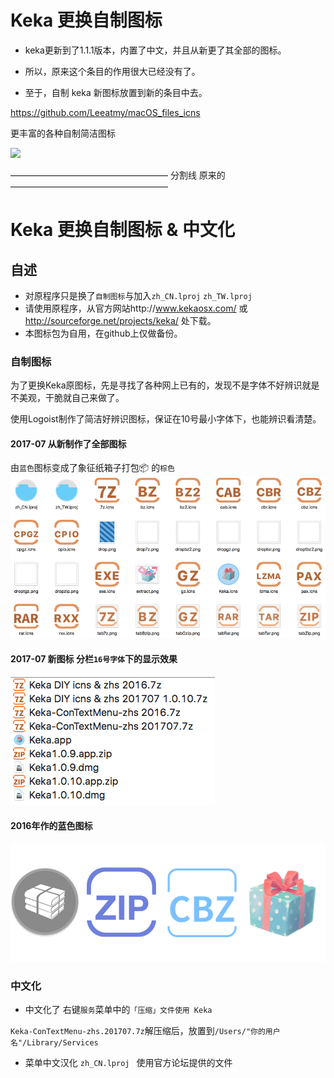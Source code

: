 # Keka 更换自制图标

- keka更新到了1.1.1版本，内置了中文，并且从新更了其全部的图标。

- 所以，原来这个条目的作用很大已经没有了。

- 至于，自制 keka 新图标放置到新的条目中去。

https://github.com/Leeatmy/macOS_files_icns

更丰富的各种自制简洁图标

![](https://raw.githubusercontent.com/Leeatmy/macOS_files_icns/master/Screenshot/1.png?raw=true)


—————————————————— 分割线 原来的 ——————————————————

# Keka 更换自制图标 & 中文化

## 自述
- 对原程序只是换了`自制图标`与加入`zh_CN.lproj` `zh_TW.lproj`
- 请使用原程序，从官方网站http://www.kekaosx.com/ 或 http://sourceforge.net/projects/keka/ 处下载。
- 本图标包为自用，在github上仅做备份。

### 自制图标
为了更换Keka原图标，先是寻找了各种网上已有的，发现不是字体不好辨识就是不美观，干脆就自己来做了。

使用Logoist制作了简洁好辨识图标，保证在10号最小字体下，也能辨识看清楚。

#### 2017-07 从新制作了全部图标
由`蓝色`图标变成了象征纸箱子打包📦 的`棕色`
![](https://github.com/Leeatmy/Keka_Chinese/blob/master/Screenshot/2017-07%20new%20icns.png?raw=true)

#### 2017-07 新图标 分栏`16号字体`下的显示效果
![](https://github.com/Leeatmy/Keka_Chinese/blob/master/Screenshot/2017-07%2016.png?raw=true)

#### 2016年作的蓝色图标
![](https://github.com/Leeatmy/Keka_Chinese/blob/master/Screenshot/look%20icon.png)

### 中文化
- 中文化了 右键`服务`菜单中的`「压缩」文件使用 Keka`

`Keka-ConTextMenu-zhs.201707.7z`解压缩后，放置到`/Users/"你的用户名"/Library/Services`

- 菜单中文汉化 `zh_CN.lproj ` 使用官方论坛提供的文件
